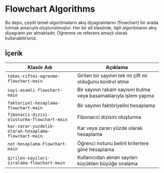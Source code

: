 # Flowchart Algorithms

Bu depo, çeşitli temel algoritmaların akış diyagramlarını (flowchart) bir arada tutmak amacıyla oluşturulmuştur. Her bir alt klasörde, ilgili algoritmanın akış diyagramı yer almaktadır. Öğrenme ve referans amaçlı olarak kullanabilirsiniz.

## İçerik

| Klasör Adı                                          | Açıklama                                                      |
| ---------------------------------------------------- | ------------------------------------------------------------- |
| `tekmi-ciftmi-ogrenme-flowchart-main`                | Girilen bir sayının tek mi çift mi olduğunu kontrol etme      |
| `sayi-asamli-flowchart-main`                         | Bir sayının rakam sayısını bulma veya basamaklarıyla işlem yapma |
| `faktoriyel-hesaplama-flowchart-main`                | Bir sayının faktöriyelini hesaplama                           |
| `fibonacci-dizisi-olusturma-flowchart-main`          | Fibonacci dizisini oluşturma                                  |
| `kar-zarar-yuzdelik-olarak-hesaplama-flowchart-main` | Kar veya zararı yüzde olarak hesaplama                        |
| `not-hesaplama-Flowchart-main`                       | Öğrenci notunu belirli kriterlere göre hesaplama              |
| `girilen-sayilari-siralama-flowchart-main`           | Kullanıcıdan alınan sayıları küçükten büyüğe sıralama         |
